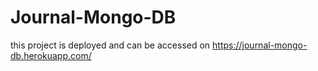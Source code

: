 # Journal-Mongo-DB

this project is deployed and can be accessed on https://journal-mongo-db.herokuapp.com/

